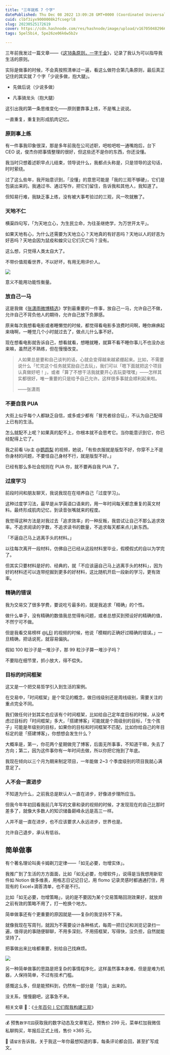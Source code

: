 ```yaml
---
title: "三年就练 7 个字"
datePublished: Thu Dec 08 2022 13:09:28 GMT+0000 (Coordinated Universal Time)
cuid: clbf3iyx9000008k2fcsegrl8
slug: 20230525172619
cover: https://cdn.hashnode.com/res/hashnode/image/upload/v1670504829665/OfL9hW8QF.png
tags: 5pel5bi4, 5pe26ze06k6w5b2v

---
```


三年前我发过一篇文章——《[这18条原则，一字千金](http://mp.weixin.qq.com/s?__biz=MzI3MzU5MDA1OQ==&mid=2247485814&idx=1&sn=6e13121db9ae8e2a7a48ffcb4057832c&chksm=eb21bb32dc56322462ba1e47a4dc5f558dad9b854597a554b0bda8c5bcf1b7b55b5dccc8cf36&scene=21#wechat_redirect)》，记录了我认为可以指导我生活的原则。

实际是做事的时候，不会真按照清单过一遍，看这么做符合第几条原则，最后真正记住的其实就 7 个字「少说多做，抱大腿」。

*   先做后说（少说多做）
    
*   凡事骑龙头（抱大腿）
    

这引出我的第一条思维变化——原则要靠事上练，不是嘴上说说。

一直重复，重复到形成肌肉记忆。

### **原则事上练**

有一件事我印象很深，那是多年前我在公司述职，吧啦吧啦一通嘴炮后，台下 CEO 说，俊杰你把事情整理的很好，但这些还不是你的东西，你还没懂。

我当时只想着述职早点儿结束，领导说什么，我都点头称是，只是领导的这句话，时时萦绕。

过了这么些年，我开始意识到，「没懂」的意思可能是「我的三观不够硬」，它们是包装出来的。我通过书、通过写作，把它们留住，告诉我和其他人，我知道了。

但知易行难，我缺乏事上练，没有被大事考验过的三观，风一吹就散了。

### **天地不仁**

横渠四句写，「为天地立心，为生民立命，为往圣继绝学，为万世开太平」。

如果天地有心，为什么还需要为天地立心？天地真的有好恶吗？天地以人的好恶为好恶吗？天地会因为鼠疫和蝗灾让它们灭亡吗？没有。

这么想，只觉得人类太自大了。

不带价值观看世界，不以好坏，有用无用评价人。

![](url)

意义不能用功能性衡量。

### **放自己一马**

这是我做《[张潇雨微博精选](https://rili.zxy.wiki/)》学到最重要的一件事，放自己一马，允许自己不做，允许自己不背负他人的期待，允许自己放下负罪感。

原来每次我想看电影或者睡懒觉的时候，都觉得看电影多浪费时间啊，睡你麻痹起来嗨啊，一睡觉几个小时就过去了，做点儿什么事不好。

现在想看电影就告诉自己，想看就看，想睡就睡，就算不看不睡你事儿不也没办出来嘛，虽然还不熟练，但在慢慢改变。

> 人如果总是要和自己谈判的话，心就会变得越来越紧绷起来。比如，不需要说什么「忙完这个任务就奖励自己去玩」，我们可以「嗯下面就把这个项目认真做好吧！」，或者「算了不想干活我就要开心去玩耍嘿嘿」——怎样其实都很好，唯一重要的只是给予自己允许。这样很多事就会顺利起来啦。
> 
> ——张潇雨

### **不要自我 PUA**

大街上似乎每个人都缺乏自信，或多或少都有「冒充者综合征」，不认为自己配得上已有的生活。

怎么就配不上呢？如果真的配不上，你根本就不会思考它。当你能意识到它，你已经配得上它了。

我之前看 Up主 @[鹦鹉梨](https://space.bilibili.com/1968595/) 的视频，她说，「有些衣服就是版型不好，你穿不上不是你身材的问题，不要怪自己身材不行，就是版型不好。」

已经有那么多社会规则在 PUA 你，就不要再自我 PUA 了。

### **过度学习**

前段时间和朋友聊天，我说我现在在培养自己「过度学习」。

这种过度学习法，最早是从学英语口语来的，用一年时间每天都念重复的英文材料。最终形成肌肉记忆，到读音张嘴就来的程度。

我觉得这种方法是对我过去「追求效率」的一种反叛，我尝试让自己不那么追求效率。不追求阅读的字数，不追求读书的数量，不追求每天都来点儿新东西。

「不逼自己马上逃离手头的材料。」

以往每次离开一段材料，仿佛自己已经从这段材料里毕业，假模假式的自以为学完了。

但其实只要材料是好的、经典的，就「不应该逼自己马上逃离手头的材料」，因为好的材料还可以连带挖掘到更多的好材料，这比随机开启一段新的学习，更有效率。

### **精确的错误**

我为交易交了很多学费，要说吃亏最多的，就是我追求「精确」的个性。

做什么单子，没有精确的数值我总觉得有问题，或者总想买到预设好的精确的值，不然宁可不做。

但是我看交易榜样 @[LEI](https://www.youtube.com/@TheMarketMemo) 的视频的时候，他说「模糊的正确好过精确的错误。」一旦精确，把话说死，就容易偏执。

假如 100 粒沙子是一堆沙子，那 99 粒沙子算一堆沙子吗？

不要陷在细节里，抓小放大，得不偿失。

### **目标的时间框架**

这又是一个把交易哲学引入到生活的案例。

在交易中，「时间框架」是个常见的概念，做日线级别还是周线级别，需要关注的重点完全不同。

我们做任何计划其实也应该有个时间框架，比如给自己定年度目标的时候，从没考虑过目标的「时间框架」多大，「搭建博客」可能就是个周级别的目标，「生个孩子」可能是年级别的目标，如果你的目标和时间框架不匹配，比如你给自己的年目标定的是「搭建博客」，你想想会发生什么？

大概率是，第一，你花两个星期做完了博客，后面无所事事，不知道干嘛，失去了方向；第二，因为这件事你有一年时间去做，所以你把它拖到了年底。

我现在倾向以三个月为期来制定项目，一年能做 2~3 个季度级别的项目我就心满意足了。

### **人不会一直进步**

不知道为什么，之前我总是默认人一直在进步，好像进步理所应当。

但我今年年初回看我前几年写的文章和录的视频的时候，才发现现在的自己比那时差多了，就像大多数人的知识储备巅峰永远是高三一样。

人并不是一直在进步，也不应该要求人永远进步，世界也是。

允许自己退步，承认有低谷。

## **简单做事**

有个著名理论叫奥卡姆剃刀定律——「如无必要，勿增实体」。

我推广到了生活的方方面面，比如「如无必要，勿增软件」，说得是当我想用新软件如 Notion 做多维表，用格志日记记日记，用 flomo 记录灵感时都通通打住，用现有的 Excel+滴答清单，也不是不行。

比如「如无必要，勿增策略」，说的是不要因为某个交易策略回测效果好，就放弃之前有效的策略不用了，打一枪换个地方。

简单做事还有个更重要的原因就是——复杂的我坚持不下来。

就像我现在写周刊，就因为不需要设计各种格式，每周一把日记和浏览记录扫一遍，值得说的事随便聊聊，不用多深刻，不用搭框架，写得快，没负担，自然就能坚持了。

把事做出来比啥都重要，别给自己找麻烦。

![](url)

另一种简单做事的思路是把复杂的事情程序化，这样虽然事本身难，但是是难为机器，人保持简单，不过有技术门槛。

感慨这么多，但是能预料到，仍然有一部分是「包装」出来的。

没关系，慢慢磨吧，这事急不来。

相关文章 🔗：《[十年百句丨它们帮我构建三观](http://mp.weixin.qq.com/s?__biz=MzI3MzU5MDA1OQ==&mid=2247484453&idx=1&sn=d7f91b9fa1fc36df9126c8fa41faebd0&chksm=eb21b661dc563f77bfbb8dfa30d79c564b229259b3f1dc7c203c4bdf59cc5516a156a3ecbf96#rd)》

* * *

💰 预售`数字花园`获取我的数字动态及文章笔记，预售价 299 元，菜单栏加我微信私聊购买，年报后正式上线，售价 ≥365 元。

💬 请`留言`告诉我，关于我这一年你最想知道的事，每条评论都会回，甚至扩写成文。